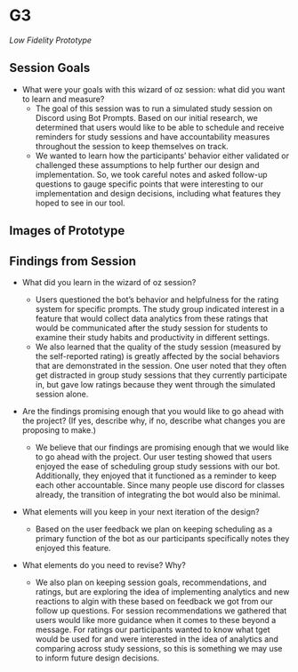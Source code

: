 # G3
_Low Fidelity Prototype_

## Session Goals

* What were your goals with this wizard of oz session: what did you want to learn and measure?
    * The goal of this session was to run a simulated study session on Discord using Bot Prompts. Based on our initial research, we determined that users would like to be able to schedule and receive reminders for study sessions and have accountability measures throughout the session to keep themselves on track.
    * We wanted to learn how the participants’ behavior either validated or challenged these assumptions to help further our design and implementation. So, we took careful notes and asked follow-up questions to gauge specific points that were interesting to our implementation and design decisions, including what features they hoped to see in our tool.


## Images of Prototype

## Findings from Session

* What did you learn in the wizard of oz session?
    * Users questioned the bot’s behavior and helpfulness for the rating system for specific prompts. The study group indicated interest in a feature that would  collect data analytics from these ratings that would be communicated after the study session for students to examine their study habits and productivity in different settings.
    * We also learned that the quality of the study session (measured by the self-reported rating) is greatly affected by the social behaviors that are demonstrated in the session. One user noted that they often get distracted in group study sessions that they currently participate in, but gave low ratings because they went through the simulated session alone. 

* Are the findings promising enough that you would like to go ahead with the project? (If yes, describe why, if no, describe what changes you are proposing to make.)
    * We believe that our findings are promising enough that we would like to go ahead with the project. Our user testing showed that users enjoyed the ease of scheduling group study sessions with our bot. Additionally, they enjoyed that it functioned as a reminder to keep each other accountable.  Since many people use discord for classes already, the transition of integrating the bot would also be minimal. 

* What elements will you keep in your next iteration of the design?
    * Based on the user feedback we plan on keeping scheduling as a primary function of the bot as our participants specifically notes they enjoyed this feature. 

* What elements do you need to revise? Why?
    * We also plan on keeping session goals, recommendations, and ratings, but are exploring the idea of implementing analytics and new reactions to algin with these based on feedback we got from our follow up questions. For session recommendations we gathered that users would like more guidance when it comes to these beyond a message. For ratings our participants wanted to know what tget would be used for and were interested in the idea of analytics and comparing across study sessions, so this is something we may use to inform future design decisions. 

